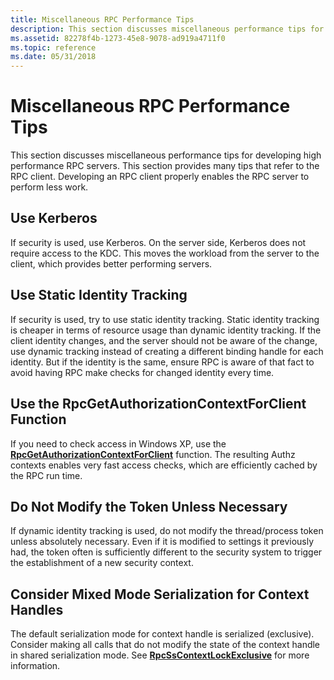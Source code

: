 ```yaml
---
title: Miscellaneous RPC Performance Tips
description: This section discusses miscellaneous performance tips for developing high performance RPC servers. This section provides many tips that refer to the RPC client. Developing an RPC client properly enables the RPC server to perform less work.
ms.assetid: 82278f4b-1273-45e8-9078-ad919a4711f0
ms.topic: reference
ms.date: 05/31/2018
---
```


# Miscellaneous RPC Performance Tips

This section discusses miscellaneous performance tips for developing high performance RPC servers. This section provides many tips that refer to the RPC client. Developing an RPC client properly enables the RPC server to perform less work.

## Use Kerberos

If security is used, use Kerberos. On the server side, Kerberos does not require access to the KDC. This moves the workload from the server to the client, which provides better performing servers.

## Use Static Identity Tracking

If security is used, try to use static identity tracking. Static identity tracking is cheaper in terms of resource usage than dynamic identity tracking. If the client identity changes, and the server should not be aware of the change, use dynamic tracking instead of creating a different binding handle for each identity. But if the identity is the same, ensure RPC is aware of that fact to avoid having RPC make checks for changed identity every time.

## Use the RpcGetAuthorizationContextForClient Function

If you need to check access in Windows XP, use the [**RpcGetAuthorizationContextForClient**](/windows/desktop/api/Rpcasync/nf-rpcasync-rpcgetauthorizationcontextforclient) function. The resulting Authz contexts enables very fast access checks, which are efficiently cached by the RPC run time.

## Do Not Modify the Token Unless Necessary

If dynamic identity tracking is used, do not modify the thread/process token unless absolutely necessary. Even if it is modified to settings it previously had, the token often is sufficiently different to the security system to trigger the establishment of a new security context.

## Consider Mixed Mode Serialization for Context Handles

The default serialization mode for context handle is serialized (exclusive). Consider making all calls that do not modify the state of the context handle in shared serialization mode. See [**RpcSsContextLockExclusive**](/windows/desktop/api/Rpcasync/nf-rpcasync-rpcsscontextlockexclusive) for more information.

 

 




